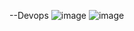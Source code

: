 -- D e v o p s 
![image](https://github.com/user-attachments/assets/c6ef0a27-f4bf-4fdb-ad9e-52dbf04ce419)
![image](https://github.com/user-attachments/assets/076b7b37-faf1-4b91-bb9b-9dc136d1ef0b)


 
 
